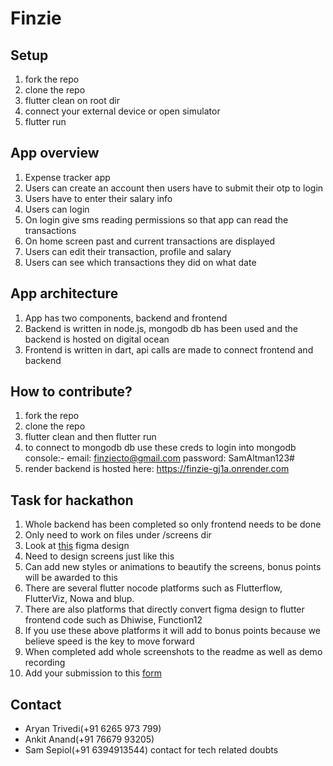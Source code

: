 # Finzie  

## Setup  
1. fork the repo
2. clone the repo
3. flutter clean on root dir
4. connect your external device or open simulator
5. flutter run  
## App overview 
1. Expense tracker app
2. Users can create an account then users have to submit their otp to login
3. Users have to enter their salary info
4. Users can login
5. On login give sms reading permissions so that app can read the transactions
6. On home screen past and current transactions are displayed
7. Users can edit their transaction, profile and salary
8. Users can see which transactions they did on what date

## App architecture
1. App has two components, backend and frontend
2. Backend is written in node.js, mongodb db has been used and the backend is hosted on digital ocean
3. Frontend is written in dart, api calls are made to connect frontend and backend  

## How to contribute?
1. fork the repo
2. clone the repo
3. flutter clean and then flutter run
4. to connect to mongodb db use these creds to login into mongodb console:- email: finziecto@gmail.com password: SamAltman123#
5. render backend is hosted here: https://finzie-gj1a.onrender.com

## Task for hackathon
1. Whole backend has been completed so only frontend needs to be done
2. Only need to work on files under /screens dir
3. Look at [this](https://www.figma.com/file/nhknxoOvtkg03O6QWBt33B/FINZIE?type=design&node-id=201%3A981&t=ewt3mBQwZ4UfnvTc-1) figma design
4. Need to design screens just like this
5. Can add new styles or animations to beautify the screens, bonus points will be awarded to this
6. There are several flutter nocode platforms such as Flutterflow, FlutterViz, Nowa and blup.
7. There are also platforms that directly convert figma design to flutter frontend code such as Dhiwise, Function12
8. If you use these above platforms it will add to bonus points because we believe speed is the key to move forward
9. When completed add whole screenshots to the readme as well as demo recording
11. Add your submission to this [form](https://forms.gle/tGULYAZRo7hVFGAt5)

## Contact
- Aryan Trivedi(+91 6265 973 799)
- Ankit Anand(+91 76679 93205)
- Sam Sepiol(+91 6394913544) contact for tech related doubts
